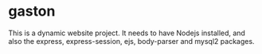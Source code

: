 # gaston


This is a dynamic website project. It needs to have Nodejs installed, and also the express, express-session, ejs, body-parser and mysql2 packages.
